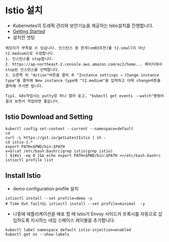 # Istio 설치
* Kubernetes의 트래픽 관리와 보안기능을 제공하는 Istio설치를 진행합니다.
* [Getting Started](https://istio.io/latest/docs/setup/getting-started/)
* 설치전 셋팅
```
메모리가 부족할 수 있습니다. 인스턴스 중 한개(vm03추천)를 t2.small이 아닌 t2.medium으로 수정합니다. 
1. 인스턴스를 stop합니다.
2. https://ap-northeast-2.console.aws.amazon.com/ec2/home... 페이지에서 stop된 인스턴스를 선택합니다. 
3. 오른쪽 위 "Action"버튼을 클릭 후 "Instance settings → Change instance type"을 클릭해 New instance type에 "t2.medium"을 입력하고 아래 change버튼을 클릭해 주시면 됩니다.

Tip1. k8s작업시는 putty창 하나 열어 놓고, "kubectl get events --watch"명령어 결과 보면서 작업하면 좋습니다. 
```


## Istio Download and Setting
```
kubectl config set-context --current --namespace=default
cd
curl -L https://git.io/getLatestIstio | sh -
cd istio-1.*
export PATH=$PWD/bin:$PATH
x=$(cat /etc/bash.bashrc|grep istio|grep istio)
[ ${#x} -eq 0 ]&& echo export PATH=$PWD/bin:$PATH >>/etc/bash.bashrc
istioctl profile list
```

## Install Istio
* demo configuration profile 설치
```
istioctl install --set profile=demo -y
# Time Out fail시는 istioctl install --set profile=minimal  -y
```

* 나중에 애플리케이션을 배포 할 때 Istio가 Envoy 사이드카 프록시를 자동으로 삽입하도록 지시하는 네임 스페이스 레이블을 추가합니다.
```
kubectl label namespace default istio-injection=enabled
kubectl get ns --show-labels
```
